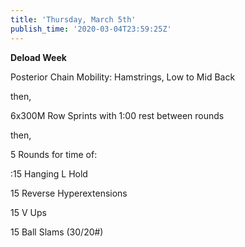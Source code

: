 ```yaml
---
title: 'Thursday, March 5th'
publish_time: '2020-03-04T23:59:25Z'
---
```


**Deload Week**

Posterior Chain Mobility: Hamstrings, Low to Mid Back

then,

6x300M Row Sprints with 1:00 rest between rounds

then,

5 Rounds for time of:

:15 Hanging L Hold

15 Reverse Hyperextensions

15 V Ups

15 Ball Slams (30/20\#)
